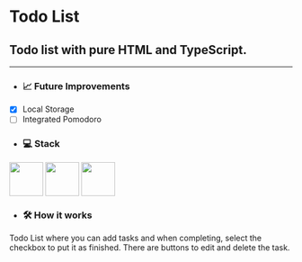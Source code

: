 # Todo List
## Todo list with pure HTML and TypeScript.
---

- ### :chart_with_upwards_trend: Future Improvements
- [x] Local Storage
- [ ] Integrated Pomodoro

- ### 💻 Stack
<div>
  <img src="https://cdn.jsdelivr.net/gh/devicons/devicon/icons/typescript/typescript-original.svg" width="60" height="60" align="center"  />         
  <img src="https://cdn.jsdelivr.net/gh/devicons/devicon/icons/html5/html5-original-wordmark.svg" width="60" height="60" align="center" />          
  <img src="https://cdn.jsdelivr.net/gh/devicons/devicon/icons/css3/css3-original-wordmark.svg" width="60" height="60" align="center" />                     
</div>

 - ### 🛠 How it works
Todo List where you can add tasks and when completing, select the checkbox to put it as finished. There are buttons to edit and delete the task.
